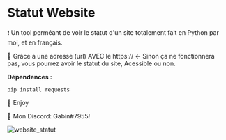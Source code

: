 # Statut Website

❗ Un tool perméant de voir le statut d'un site totalement fait en Python par moi, et en français.

🔮 Grâce a une adresse (url) AVEC le https:// <- Sinon ça ne fonctionnera pas, vous pourrez avoir le statut du site, Acessible ou non.

__Dépendences :__

```pip install requests```

💖 Enjoy

🎫 Mon Discord: Gabin#7955!

![website_statut](https://user-images.githubusercontent.com/79531012/120898932-75f8ce00-c62d-11eb-8466-c56dc77626cf.png)
